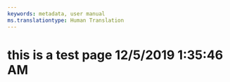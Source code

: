 ```yaml
---
keywords: metadata, user manual
ms.translationtype: Human Translation
---
```

# this is a test page 12/5/2019 1:35:46 AM